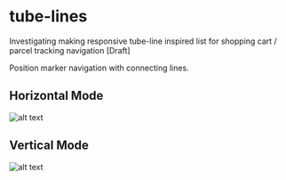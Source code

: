 tube-lines
==========

Investigating making responsive tube-line inspired list for shopping cart / parcel tracking navigation [Draft]

Position marker navigation with connecting lines.

## Horizontal Mode ##

![alt text](https://raw.github.com/webbo89/tube-lines/master/tube-lines-horizontal.png "Horizontal List")

## Vertical Mode ##

![alt text](https://raw.github.com/webbo89/tube-lines/master/tube-lines-vertical.png "Vertical List")

